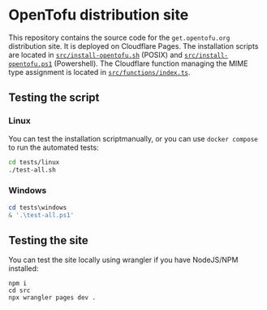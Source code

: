 # OpenTofu distribution site

This repository contains the source code for the `get.opentofu.org` distribution site. It is deployed on Cloudflare
Pages. The installation scripts are located in [`src/install-opentofu.sh`](src/install-opentofu.sh) (POSIX) and [`src/install-opentofu.ps1`](src/install-opentofu.ps1) (Powershell). The Cloudflare function managing the MIME type assignment is located in
[`src/functions/index.ts`](src/functions/index.ts).

## Testing the script

### Linux

You can test the installation scriptmanually, or you can use `docker compose` to run the automated
tests:

```bash
cd tests/linux 
./test-all.sh
```

### Windows

```powershell
cd tests\windows
& '.\test-all.ps1'
```

## Testing the site

You can test the site locally using wrangler if you have NodeJS/NPM installed:

```
npm i
cd src
npx wrangler pages dev .
```